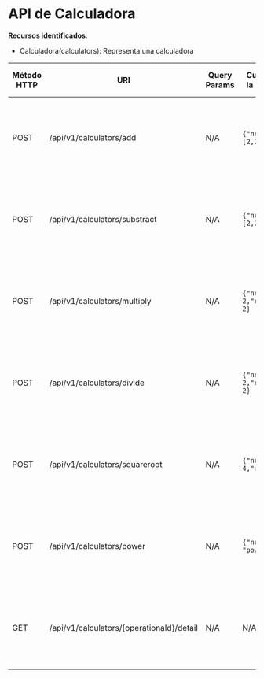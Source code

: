 # API de Calculadora



**Recursos identificados**:

- Calculadora(calculators): Representa una calculadora


| Método HTTP | URI                             | Query Params  | Cuerpo de la Petición                    | Cuerpo de la Respuesta                                               | Códigos de Respuesta                                    |
|-------------|---------------------------------|---------------|------------------------------------------|-----------------------------------------------------------------------|---------------------------------------------------------|
| POST        | /api/v1/calculators/add                | N/A           | `{"numbers":[2,2,2]}`                    | `{"operationId": "1","total": 6}`                                    | 201 Created<br/>400 Bad Request<br/>500 Internal Server Error |
| POST        | /api/v1/calculators/substract         | N/A           | `{"numbers":[2,2,2]}`                    | `{"operationId": 1,"total": -2}`                                     | 201 Created<br/>400 Bad Request<br/>500 Internal Server Error |
| POST        | /api/v1/calculators/multiply          | N/A           | `{"number1": 2,"number2": 2}`            | `{"operationId": 1,"total": 4}`                                      | 201 Created<br/>400 Bad Request<br/>500 Internal Server Error |
| POST        | /api/v1/calculators/divide            | N/A           | `{"number1": 2,"number2": 2}`            | `{"operationId": 1,"total": 1}`                                      | 201 Created<br/>400 Bad Request<br/>500 Internal Server Error |
| POST        | /api/v1/calculators/squareroot        | N/A           | `{"number": 4,"root": 2}`                | `{"operationId": 1,"total": 2}`                                      | 201 Created<br/>400 Bad Request<br/>500 Internal Server Error |
| POST        | /api/v1/calculators/power             | N/A           | `{"numero":2, "power":3}`                | `{"operationId": 1, "total": 8}`                                      | 201 Created<br/>400 Bad Request<br/>500 Internal Server Error |
| GET         | /api/v1/calculators/{operationaId}/detail | N/A        | N/A                                      | `{"operationId": 1,"operationtype": "add","body": {"numbers":[2,2,2]} ,"total": 8}` | 201 Created<br/>400 Bad Request<br/>500 Internal Server Error |
